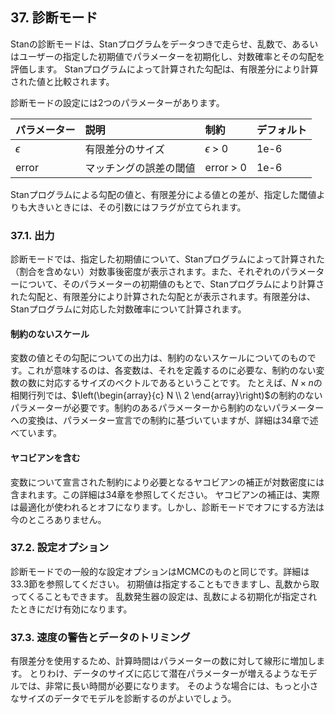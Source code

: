 ## 37. 診断モード

<!-- 2.17.0の38章を参照しました。 -->

Stanの診断モードは、Stanプログラムをデータつきで走らせ、乱数で、あるいはユーザーの指定した初期値でパラメーターを初期化し、対数確率とその勾配を評価します。
Stanプログラムによって計算された勾配は、有限差分により計算された値と比較されます。

診断モードの設定には2つのパラメーターがあります。

| パラメーター | 説明                   | 制約           | デフォルト |
|:-------------|:-----------------------|:---------------|:-----------|
| $\epsilon$   | 有限差分のサイズ       | $\epsilon$ > 0 | 1e-6       |
| error        | マッチングの誤差の閾値 | error > 0      | 1e-6       |

Stanプログラムによる勾配の値と、有限差分による値との差が、指定した閾値よりも大きいときには、その引数にはフラグが立てられます。

### 37.1. 出力

診断モードでは、指定した初期値について、Stanプログラムによって計算された（割合を含めない）対数事後密度が表示されます。また、それぞれのパラメーターについて、そのパラメーターの初期値のもとで、Stanプログラムにより計算された勾配と、有限差分により計算された勾配とが表示されます。有限差分は、Stanプログラムに対応した対数確率について計算されます。

#### 制約のないスケール

変数の値とその勾配についての出力は、制約のないスケールについてのものです。これが意味するのは、各変数は、それを定義するのに必要な、制約のない変数の数に対応するサイズのベクトルであるということです。
たとえば、$N \times n$の相関行列では、$\left(\begin{array}{c} N \\ 2 \end{array}\right)$の制約のないパラメーターが必要です。制約のあるパラメーターから制約のないパラメーターへの変換は、パラメーター宣言での制約に基づいていますが、詳細は34章で述べています。

#### ヤコビアンを含む

変数について宣言された制約により必要となるヤコビアンの補正が対数密度には含まれます。この詳細は34章を参照してください。
ヤコビアンの補正は、実際は最適化が使われるとオフになります。しかし、診断モードでオフにする方法は今のところありません。

### 37.2. 設定オプション

診断モードでの一般的な設定オプションはMCMCのものと同じです。詳細は33.3節を参照してください。
初期値は指定することもできますし、乱数から取ってくることもできます。
乱数発生器の設定は、乱数による初期化が指定されたときにだけ有効になります。

### 37.3. 速度の警告とデータのトリミング

有限差分を使用するため、計算時間はパラメーターの数に対して線形に増加します。
とりわけ、データのサイズに応じて潜在パラメーターが増えるようなモデルでは、非常に長い時間が必要になります。
そのような場合には、もっと小さなサイズのデータでモデルを診断するのがよいでしょう。
